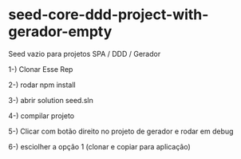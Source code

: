 # seed-core-ddd-project-with-gerador-empty
Seed vazio para projetos  SPA / DDD / Gerador

1-) Clonar Esse Rep

2-) rodar npm install

3-) abrir solution seed.sln

4-) compilar projeto

5-) Clicar com botão direito no projeto de gerador e rodar em debug

6-) esciolher a opção 1 (clonar e copiar para aplicação)
